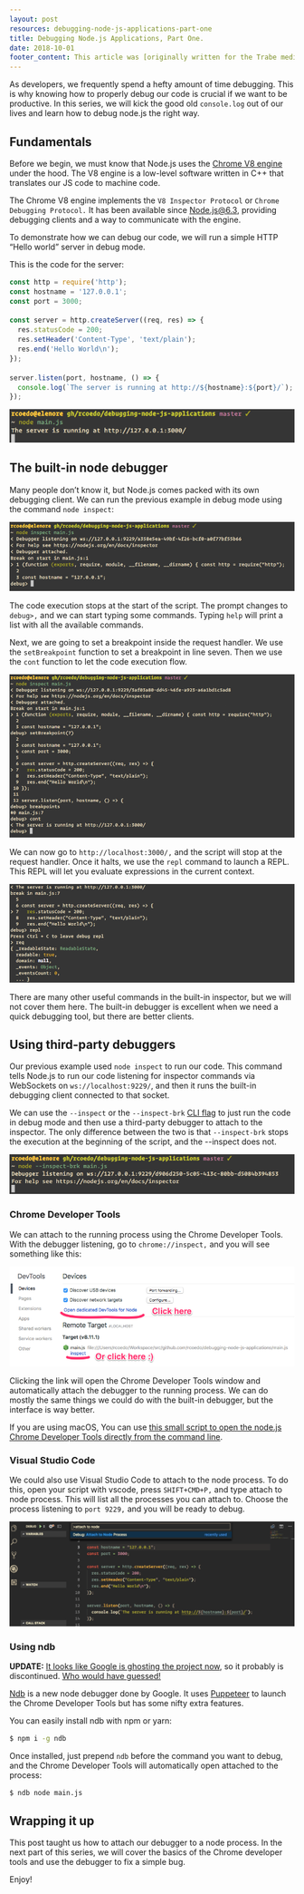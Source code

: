 ```yaml
---
layout: post
resources: debugging-node-js-applications-part-one
title: Debugging Node.js Applications, Part One.
date: 2018-10-01
footer_content: This article was [originally written for the Trabe medium publication](https://medium.com/trabe/continuation-local-storage-for-easy-context-passing-in-node-js-2461c2120284), a collection of excellent articles written by [the awesome people from trabe.io](https://trabe.io/).
---
```


As developers, we frequently spend a hefty amount of time debugging. This is why knowing how to properly debug our code is crucial if we want to be productive.
In this series, we will kick the good old `console.log` out of our lives and learn how to debug node.js the right way.

## Fundamentals

Before we begin, we must know that Node.js uses the [Chrome V8 engine](https://v8.dev/) under the hood. The V8 engine is a low-level software written in C++ that translates our JS code to machine code.

The Chrome V8 engine implements the `V8 Inspector Protocol` or `Chrome Debugging Protocol.` It has been available since Node.js@6.3, providing debugging clients and a way to communicate with the engine.

To demonstrate how we can debug our code, we will run a simple HTTP “Hello world” server in debug mode.

This is the code for the server:

```js
const http = require('http');
const hostname = '127.0.0.1';
const port = 3000;

const server = http.createServer((req, res) => {
  res.statusCode = 200;
  res.setHeader('Content-Type', 'text/plain');
  res.end('Hello World\n');
});

server.listen(port, hostname, () => {
  console.log(`The server is running at http://${hostname}:${port}/`);
});
```

![example 1](/resources/images/debugging-node-js-applications-part-one/example1.png)

## The built-in node debugger

Many people don’t know it, but Node.js comes packed with its own debugging client. We can run the previous example in debug mode using the command `node inspect`:

![example 2](/resources/images/debugging-node-js-applications-part-one/example2.png)

The code execution stops at the start of the script. The prompt changes to `debug>,` and we can start typing some commands. Typing `help` will print a list with all the available commands.

Next, we are going to set a breakpoint inside the request handler. We use the `setBreakpoint` function to set a breakpoint in line seven. Then we use the `cont` function to let the code execution flow.

![example 3](/resources/images/debugging-node-js-applications-part-one/example3.png)

We can now go to `http://localhost:3000/,` and the script will stop at the request handler. Once it halts, we use the `repl` command to launch a REPL. This REPL will let you evaluate expressions in the current context.

![example 4](/resources/images/debugging-node-js-applications-part-one/example4.png)

There are many other useful commands in the built-in inspector, but we will not cover them here. The built-in debugger is excellent when we need a quick debugging tool, but there are better clients.

## Using third-party debuggers

Our previous example used `node inspect` to run our code. This command tells Node.js to run our code listening for inspector commands via WebSockets on `ws://localhost:9229/`, and then it runs the built-in debugging client connected to that socket.

We can use the `--inspect` or the `--inspect-brk` [CLI flag](https://nodejs.org/api/cli.html#cli_inspect_brk_host_port) to just run the code in debug mode and then use a third-party debugger to attach to the inspector. The only difference between the two is that `--inspect-brk` stops the execution at the beginning of the script, and the --inspect does not.

![example 5](/resources/images/debugging-node-js-applications-part-one/example5.png)

### Chrome Developer Tools

We can attach to the running process using the Chrome Developer Tools. With the debugger listening, go to `chrome://inspect,` and you will see something like this:

![example 6](/resources/images/debugging-node-js-applications-part-one/example6.png)

Clicking the link will open the Chrome Developer Tools window and automatically attach the debugger to the running process. We can do mostly the same things we could do with the built-in debugger, but the interface is way better.

If you are using macOS, You can use [this small script to open the node.js Chrome Developer Tools directly from the command line](https://github.com/rcoedo/chrome-nodevtools).

### Visual Studio Code

We could also use Visual Studio Code to attach to the node process. To do this, open your script with vscode, press `SHIFT+CMD+P,` and type attach to node process. This will list all the processes you can attach to. Choose the process listening to `port 9229,` and you will be ready to debug.

![example 7](/resources/images/debugging-node-js-applications-part-one/example7.png)

### Using ndb

<div class="dialog"><strong>UPDATE:</strong> <a href="https://github.com/GoogleChromeLabs/ndb/issues/333">It looks like Google is ghosting the project now</a>, so it probably is discontinued. <a href="https://killedbygoogle.com/">Who would have guessed!</a></div>

[Ndb](https://github.com/GoogleChromeLabs/ndb) is a new node debugger done by Google. It uses [Puppeteer](https://pptr.dev/) to launch the Chrome Developer Tools but has some nifty extra features.

You can easily install ndb with npm or yarn:

```bash
$ npm i -g ndb
```

Once installed, just prepend `ndb` before the command you want to debug, and the Chrome Developer Tools will automatically open attached to the process:

```bash
$ ndb node main.js
```

## Wrapping it up

This post taught us how to attach our debugger to a node process. In the next part of this series, we will cover the basics of the Chrome developer tools and use the debugger to fix a simple bug.

Enjoy!
